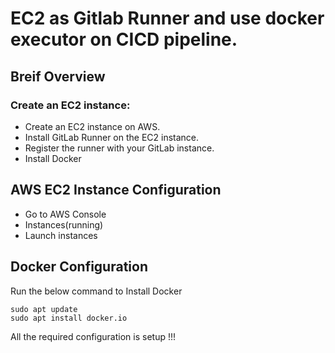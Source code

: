 # EC2 as Gitlab Runner and use docker executor on CICD pipeline.

## Breif Overview 

### Create an EC2 instance:
   -  Create an EC2 instance on AWS.
   -  Install GitLab Runner on the EC2 instance.
   -  Register the runner with your GitLab instance.
   -  Install Docker
   
## AWS EC2 Instance Configuration

- Go to AWS Console
- Instances(running)
- Launch instances


## Docker Configuration

Run the below command to Install Docker

```
sudo apt update
sudo apt install docker.io
```

All the required configuration is setup !!!






